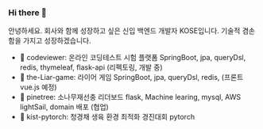 ### Hi there 👋

<!--
**gosekose/gosekose** is a ✨ _special_ ✨ repository because its `README.md` (this file) appears on your GitHub profile.

-->

안녕하세요. 회사와 함께 성장하고 싶은 신입 백엔드 개발자 KOSE입니다. 기술적 겸손함을 가지고 성장하겠습니다.

- 🔭 codeviewer: 온라인 코딩테스트 시험 플랫폼 SpringBoot, jpa, queryDsl, redis, thymeleaf, flask-api (리펙토링, 개발 중)
- 🌱 the-Liar-game: 라이어 게임 SpringBoot, jpa, queryDsl, redis, (프론트 vue.js 예정)
- 👯 pinetree: 소나무재선충 리더보드 flask, Machine learing, mysql, AWS lightSail, domain 배포 (협업)
- 🤔 kist-pytorch: 청경채 생육 환경 최적화 경진대회 pytorch

